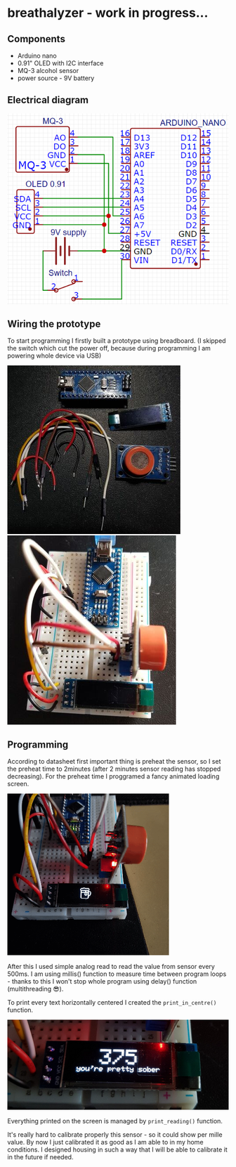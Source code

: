 # breathalyzer - work in progress...
## Components
- Arduino nano
- 0.91" OLED with I2C interface
- MQ-3 alcohol sensor
- power source - 9V battery

## Electrical diagram

![circut](images/schematic.png)



## Wiring the prototype
To start programming I firstly built a prototype using breadboard. (I skipped the switch which cut the power off, because during programming I am powering whole device via USB)

![components](images/components.jpg)
![wired_breadboard](images/wired_prototype.jpg)

## Programming

According to datasheet first important thing is preheat the sensor, so I set the preheat time to 2minutes (after 2 minutes sensor reading has stopped decreasing).
For the preheat time I proggramed a fancy animated loading screen.

![warming_gif](images/warming_screen.gif)

After this I used simple analog read to read the value from sensor every 500ms. I am using millis() function to measure time between program loops - thanks to this I won't stop whole program using delay() function (multithreading 😎).

To print every text horizontally centered I created the `print_in_centre()` function.

![printed_in_centre](images/printed_text.png)

Everything printed on the screen is managed by `print_reading()` function.

It's really hard to calibrate properly this sensor - so it could show per mille value. By now I just calibrated it as good as I am able to in my home conditions. I designed housing in such a way that I will be able to calibrate it in the future if needed.

